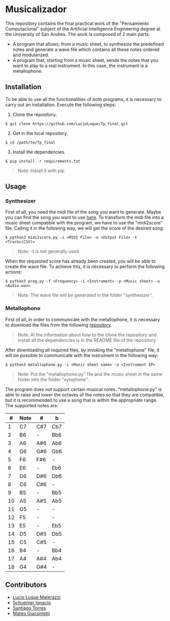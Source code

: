 # Musicalizador

This repository contains the final practical work of the "Pensamiento Computacional" subject of the Artificial Intelligence Engineering degree at the University of San Andres. The work is composed of 2 main parts:

- A program that allows, from a music sheet, to synthesize the predefined notes and generate a wave file which contains all these notes ordered and modularized. 
- A program that, starting from a music sheet, sends the notes that you want to play to a real instrument. In this case, the instrument is a metallophone.

## Installation

To be able to use all the functionalities of both programs, it is necessary to carry out an installation. Execute the following steps:

1. Clone the repository.
```shell
$ git clone https://github.com/LucioLuque/Tp_final.git
```
2. Get in the local repository.
```shell
$ cd /path/to/Tp_final
```
3. Install the dependencies.
```shell
$ pip install -r requirements.txt
```
> Note: Install it with pip

## Usage

### Synthesizer
First of all, you need the midi file of the song you want to generate. Maybe you can find the song you want to use [here](http://www.piano-midi.de/). To transform the midi file into a music sheet compatible with the program, we have to use the "midi2score" file. Calling it in the following way, we will get the score of the desired song: 
```shell
$ python3 midi2score.py -i <MIDI File> -o <Output File> -t <Tracks(CSV)>
```
> Note: -t is not generally used

When the requested score has already been created, you will be able to create the wave file. To achieve this, it is necessary to perform the following actions: 

```shell
$ python3 prog.py -f <Frequency> -i <Instrument> -p <Music sheet> -o <Audio.wav>
```
> Note: The wave file will be generated in the folder "synthesizer".
### Metallophono 
First of all, in order to communicate with the metallophone, it is necessary to download the files from the following [repository](https://github.com/udesa-ai/xylophone).
> Note: Al the information about how to the clone the repository and install all the dependencies is in the README file of the repository.

After downloading all required files, by invoking the "metallophone" file, it will be possible to communicate with the instrument in the following way:
```shell
$ python3 metallophone.py -i <Music sheet name> -o <Instrument IP>
```
> Note: Put the "metallophone.py" file and the music sheet in the same folder into the folder "xylophone". 

The program does not support certain musical notes. "metallophone.py" is able to raise and lower the octaves of the notes so that they are compatible, but it is recommended to use a song that is within the appropriate range. The supported notes are:

 | #  | Note | #   | b   |
 |----|------|-----|-----|
 | 1  | C7   | C#7 | Cb7 |
 | 2  | B6   | -   | Bb6 |
 | 3  | A6   | A#6 | Ab6 |
 | 4  | G6   | G#6 | Gb6 |
 | 5  | F6   | F#6 | -   |
 | 6  | E6   | -   | Eb6 |
 | 7  | D6   | D#6 | Db6 |
 | 8  | C6   | C#6 | -   |
 | 9  | B5   | -   | Bb5 |
 | 10 | A5   | A#5 | Ab5 |
 | 11 | G5   | -   | -   |
 | 12 | F5   | -   | -   |
 | 13 | E5   | -   | Eb5 |
 | 14 | D5   | D#5 | Db5 |
 | 15 | C5   | C#5 | -   |
 | 16 | B4   |  -  | Bb4 |
 | 17 | A4   | A#4 | Ab4 |
 | 18 | G4   | G#4 | -   |
 
 ## Contributors 
- [Lucio Luque Materazzi](https://github.com/LucioLuque)
- [Schuemer Ignacio](https://github.com/ignaschuemer7)
- [Santiago Torres](https://github.com/storres0514)
- [Mateo Giacometti](https://github.com/Mateo-Giacometti)
